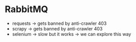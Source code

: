 # RabbitMQ

- requests -> gets banned by anti-crawler 403
- scrapy -> gets banned by anti-crawler 403
- selenium -> slow but it works -> we can explore this way
